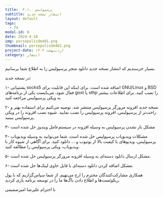 ```yaml
---
title:  پرسپولیس ۴.۱.۰
subtitle: انتشار نسخه جدید
layout: default
tags:
  - fa
modal-id: 8
date: 2024-4-18
img: persepolisdm401.png
thumbnail: persepolisdm401.png
project-date: اردیبهشت ۱۴۰۳
category: انتشار
---
```


بسیار خرسندیم که انتشار نسخه جدید دانلود منجر پرسپولیس را به اطلاع شما برسانیم.

در نسخه جدید:



۱- پشتیبانی socks5 اضافه شده است. برای اینکه این قابلیت برای GNU/Linux و BSD فعال شود، می‌بایست یکی از برنامه‌های gost یا sthp را نصب کنید. برای اطلاعات بیشتر به ویکی پرسپولیس مراجعه کنید

۲- نسخه جدید افزونه مرورگر پرسپولیس منتشر شد. توصیه می‌کنیم برای استفاده بهتر و راحت‌تر از پرسپولیس، افزونه پرسپولیس را نصب نمایید. شیوه نصب افزونه را در ویکی پرسپولیس ببینید.

۳- مشکل باز نشدن پرسپولیس به وسیله افزونه در سیستم‌عامل ویندوز حل شده است

۴- مشکلات ویدیویاب پرسپولیس حل شده است. شما می‌توانید به وسیله ویدیویاب پرسپولیس، ویدیوهای با کیفیت بالا از یوتیوب و ... دانلود کنید. برای آگاهی از شیوه کار با ویدیویاب، ویکی پرسپولیس را مطالعه کنید.

۵- مشکل ارسال دانلود دسته‌ای به وسیله افزونه مرورگر پرسپولیس حل شده است.

۶- مشکل اضافه کردن دانلود دسته‌ای با فایل حاوی لینک‌ها حل شده است.


همکاری مشارکت‌کنندگان محترم را ارج می‌نهیم. از شما سپاس‌گزاریم که با پول ریکوئست‌ها و اطلاع دادن باگ‌ها ما را در توسعه برنامه یاری کردید.

با احترام
علیرضا امیرصمیمی